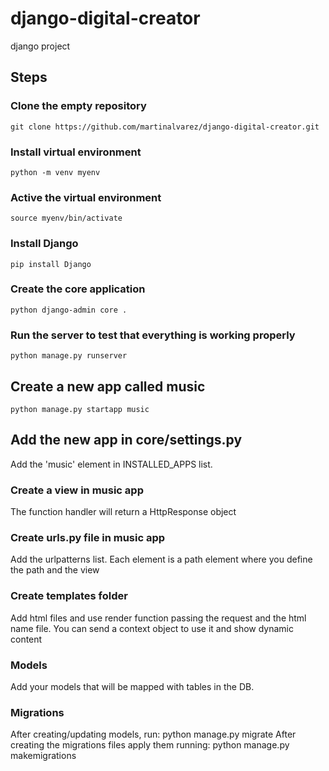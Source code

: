 # django-digital-creator
django project

## Steps

### Clone the empty repository
    git clone https://github.com/martinalvarez/django-digital-creator.git

### Install virtual environment
    python -m venv myenv

### Active the virtual environment
    source myenv/bin/activate

### Install Django
    pip install Django

### Create the core application
    python django-admin core .

### Run the server to test that everything is working properly
    python manage.py runserver

## Create a new app called music
    python manage.py startapp music

## Add the new app in core/settings.py
Add the 'music' element in INSTALLED_APPS list.

### Create a view in music app
The function handler will return a HttpResponse object

### Create urls.py file in music app
Add the urlpatterns list. Each element is a path element where you define the path and the view

### Create templates folder
Add html files and use render function passing the request and the html name file. You can send a context object to use it and show dynamic content

### Models
Add your models that will be mapped with tables in the DB.

### Migrations
After creating/updating models, run:
    python manage.py migrate
After creating the migrations files apply them running:
    python manage.py makemigrations

